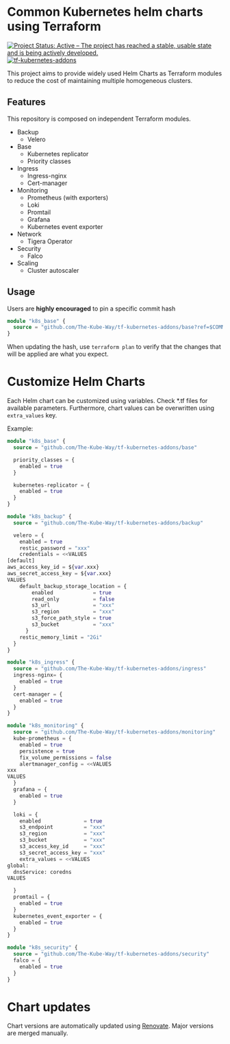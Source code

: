 # Common Kubernetes helm charts using Terraform

[![Project Status: Active – The project has reached a stable, usable state and is being actively developed.](https://www.repostatus.org/badges/latest/active.svg)](https://www.repostatus.org/#active)
[![tf-kubernetes-addons](https://github.com/The-Kube-Way/tf-kubernetes-addons/actions/workflows/terraform.yaml/badge.svg?branch=master)](https://github.com/The-Kube-Way/tf-kubernetes-addons/actions/workflows/terraform.yaml)

This project aims to provide widely used Helm Charts as Terraform modules to reduce the cost of maintaining multiple homogeneous clusters.


## Features

This repository is composed on independent Terraform modules.

- Backup
  - Velero
- Base
  - Kubernetes replicator
  - Priority classes
- Ingress
  - Ingress-nginx
  - Cert-manager
- Monitoring
  - Prometheus (with exporters)
  - Loki
  - Promtail
  - Grafana
  - Kubernetes event exporter
- Network
  - Tigera Operator
- Security
  - Falco
- Scaling
  - Cluster autoscaler

## Usage

Users are **highly encouraged** to pin a specific commit hash

```terraform
module "k8s_base" {
  source = "github.com/The-Kube-Way/tf-kubernetes-addons/base?ref=$COMMIT_HASH"
}
```

When updating the hash, use `terraform plan` to verify that the changes that will be applied are what you expect.

# Customize Helm Charts

Each Helm chart can be customized using variables.
Check *.tf files for available parameters.
Furthermore, chart values can be overwritten using `extra_values` key.

Example:
```terraform
module "k8s_base" {
  source = "github.com/The-Kube-Way/tf-kubernetes-addons/base"

  priority_classes = {
    enabled = true
  }

  kubernetes-replicator = {
    enabled = true
  }
}

module "k8s_backup" {
  source = "github.com/The-Kube-Way/tf-kubernetes-addons/backup"

  velero = {
    enabled = true
    restic_password = "xxx"
    credentials = <<VALUES
[default]
aws_access_key_id = ${var.xxx}
aws_secret_access_key = ${var.xxx}
VALUES
    default_backup_storage_location = {
        enabled             = true
        read_only           = false
        s3_url              = "xxx"
        s3_region           = "xxx"
        s3_force_path_style = true
        s3_bucket           = "xxx"
      }
    restic_memory_limit = "2Gi"
  }
}

module "k8s_ingress" {
  source = "github.com/The-Kube-Way/tf-kubernetes-addons/ingress"
  ingress-nginx= {
    enabled = true
  }
  cert-manager = {
    enabled = true
  }
}

module "k8s_monitoring" {
  source = "github.com/The-Kube-Way/tf-kubernetes-addons/monitoring"
  kube-prometheus = {
    enabled = true
    persistence = true
    fix_volume_permissions = false
    alertmanager_config = <<VALUES
xxx
VALUES
  }
  grafana = {
    enabled = true
  }

  loki = {
    enabled              = true
    s3_endpoint          = "xxx"
    s3_region            = "xxx"
    s3_bucket            = "xxx"
    s3_access_key_id     = "xxx"
    s3_secret_access_key = "xxx"
    extra_values = <<VALUES
global:
  dnsService: coredns
VALUES

  }
  promtail = {
    enabled = true
  }
  kubernetes_event_exporter = {
    enabled = true
  }
}

module "k8s_security" {
  source = "github.com/The-Kube-Way/tf-kubernetes-addons/security"
  falco = {
    enabled = true
  }
}
```

# Chart updates

Chart versions are automatically updated using [Renovate](https://renovatebot.com/).
Major versions are merged manually.
